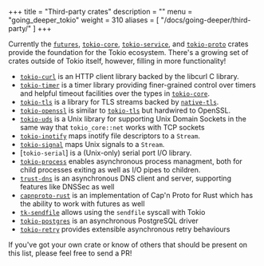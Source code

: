 +++
title = "Third-party crates"
description = ""
menu = "going_deeper_tokio"
weight = 310
aliases = [
  "/docs/going-deeper/third-party/"
]
+++

Currently the [`futures`], [`tokio-core`], [`tokio-service`], and [`tokio-proto`] crates provide
the foundation for the Tokio ecosystem. There's a growing set of crates outside
of Tokio itself, however, filling in more functionality!

* [`tokio-curl`] is an HTTP client library backed by the libcurl C library.
* [`tokio-timer`] is a timer library providing finer-grained control over timers
  and helpful timeout facilities over the types in [`tokio-core`].
* [`tokio-tls`] is a library for TLS streams backed by [`native-tls`].
* [`tokio-openssl`] is similar to [`tokio-tls`] but hardwired to OpenSSL.
* [`tokio-uds`] is a Unix library for supporting Unix Domain Sockets in the same
  way that `tokio_core::net` works with TCP sockets
* [`tokio-inotify`] maps inotify file descriptors to a `Stream`.
* [`tokio-signal`] maps Unix signals to a `Stream`.
* [`tokio-serial`] is a (Unix-only) serial port I/O library.
* [`tokio-process`] enables asynchronous process managment, both for child
  processes exiting as well as I/O pipes to children.
* [`trust-dns`] is an asynchronous DNS client and server, supporting features
  like DNSSec as well
* [`capnproto-rust`] is an implementation of Cap'n Proto for Rust which has the
  ability to work with futures as well
* [`tk-sendfile`] allows using the `sendfile` syscall with Tokio
* [`tokio-postgres`] is an asynchronous PostgreSQL driver
* [`tokio-retry`] provides extensible asynchronous retry behaviours

If you've got your own crate or know of others that should be present on this
list, please feel free to send a PR!

[`futures`]: https://github.com/alexcrichton/futures-rs
[`tokio-core`]: https://github.com/tokio-rs/tokio-core
[`tokio-service`]: https://github.com/tokio-rs/tokio-service
[`tokio-proto`]: https://github.com/tokio-rs/tokio-proto
[`tokio-curl`]: https://github.com/tokio-rs/tokio-curl
[`tokio-timer`]: https://github.com/tokio-rs/tokio-timer
[`tokio-tls`]: https://github.com/tokio-rs/tokio-tls
[`tokio-openssl`]: https://github.com/alexcrichton/tokio-openssl
[`native-tls`]: https://github.com/sfackler/rust-native-tls
[`tokio-uds`]: https://github.com/tokio-rs/tokio-uds
[`tokio-dns`]: https://github.com/sbstp/tokio-dns
[`tokio-inotify`]: https://github.com/dermesser/tokio-inotify
[`tokio-signal`]: https://github.com/alexcrichton/tokio-signal
[`tokio-process`]: https://github.com/alexcrichton/tokio-process
[`trust-dns`]: http://trust-dns.org/
[`capnproto-rust`]: https://github.com/dwrensha/capnproto-rust
[`tk-sendfile`]: https://crates.io/crates/tk-sendfile
[`tokio-postgres`]: https://crates.io/crates/tokio-postgres
[`thrussh`]: https://crates.io/crates/thrussh
[`tokio-retry`]: https://github.com/srijs/rust-tokio-retry
[`couchbase`]: https://crates.io/crates/couchbase
